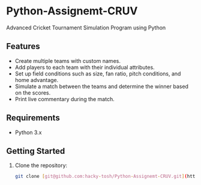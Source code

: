 # Python-Assignemt-CRUV
Advanced Cricket Tournament Simulation Program using Python

## Features
- Create multiple teams with custom names.
- Add players to each team with their individual attributes.
- Set up field conditions such as size, fan ratio, pitch conditions, and home advantage.
- Simulate a match between the teams and determine the winner based on the scores.
- Print live commentary during the match.

## Requirements

- Python 3.x

## Getting Started

1. Clone the repository:

   ```bash
   git clone [git@github.com:hacky-tosh/Python-Assignemt-CRUV.git](https://github.com/hacky-tosh/Python-Assignemt-CRUV.git)https://github.com/hacky-tosh/Python-Assignemt-CRUV.git
